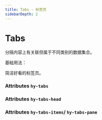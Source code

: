 ```yaml
---
title: Tabs - 标签页
sidebarDepth: 2
---
```


# Tabs

分隔内容上有关联但属于不同类别的数据集合。

基础用法：

简洁好看的标签页。

<ClientOnly><tabs-demo></tabs-demo></ClientOnly>

### Attributes `hy-tabs`

<ClientOnly><tabs-attr></tabs-attr></ClientOnly>

### Attributes `hy-tabs-head`

<ClientOnly><tabs-head-attr></tabs-head-attr></ClientOnly>

### Attributes `hy-tabs-items`/ `hy-tabs-pane`

